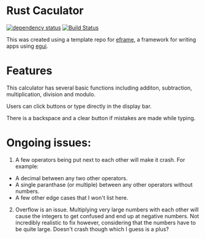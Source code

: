 # Rust Caculator

[![dependency status](https://deps.rs/repo/github/emilk/eframe_template/status.svg)](https://deps.rs/repo/github/emilk/eframe_template)
[![Build Status](https://github.com/emilk/eframe_template/workflows/CI/badge.svg)](https://github.com/emilk/eframe_template/actions?workflow=CI)

This was created using a template repo for [eframe](https://github.com/emilk/egui/tree/master/crates/eframe), a framework for writing apps using [egui](https://github.com/emilk/egui/).

# Features

This calculator has several basic functions including additon, subtraction, multiplication, division and modulo. 

Users can click buttons or type directly in the display bar. 

There is a backspace and a clear button if mistakes are made while typing. 

# Ongoing issues:
1. A few operators being put next to each other will make it crash. For example:
- A decimal between any two other operators.
- A single paranthase (or multiple) between any other operators without numbers.
- A few other edge cases that I won't list here. 
2. Overflow is an issue. Multiplying very large numbers with each other will cause the integers to get confused and end up at negative numbers. Not incredibly realistic to fix however, considering that the numbers have to be quite large. Doesn't crash though which I guess is a plus?